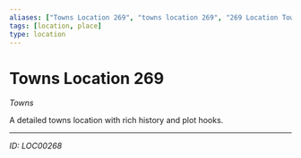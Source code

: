 ```yaml
---
aliases: ["Towns Location 269", "towns location 269", "269 Location Towns"]
tags: [location, place]
type: location
---
```


# Towns Location 269

*Towns*

A detailed towns location with rich history and plot hooks.

---
*ID: LOC00268*